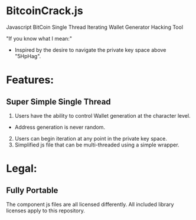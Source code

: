 # BitcoinCrack.js
Javascript BitCoin Single Thread Iterating Wallet Generator Hacking Tool

"If you know what I mean:"
  - Inspired by the desire to navigate the private key space above "5HpHag".

# Features:
## Super Simple Single Thread
1) Users have the ability to control Wallet generation at the character level.
  - Address generation is never random.
2) Users can begin iteration at any point in the private key space.
3) Simplified js file that can be multi-threaded using a simple wrapper.

# Legal:
## Fully Portable
The component js files are all licensed differently. 
All included library licenses apply to this repository.
